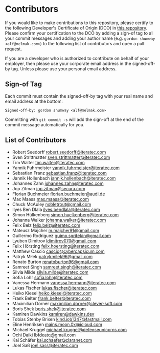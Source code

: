 <!--
SPDX-FileCopyrightText: the secureCodeBox authors

SPDX-License-Identifier: Apache-2.0
-->

# Contributors

If you would like to make contributions to this repository, please certify to the following Developer's Certificate of Origin (DCO) in [this repository](DCO). Please confirm your certification to the DCO by adding a sign-of tag to all your commit messages and adding your author name (e.g. `gordon shumway <alf@melmak.com>`) to the following list of contributors and open a pull request.

If you are a developer who is authorized to contribute on behalf of your employer, then please use your corporate email address in the signed-off-by tag. Unless please use your personal email address.

## Sign-of Tag

Each commit must contain the signed-off-by tag with your real name and email address at the bottom:

```text
Signed-off-by: gordon shumway <alf@melmak.com>
```

Committing with `git commit -s` will add the sign-off at the end of the commit message automatically for you.

## List of Contributors

- Robert Seedorff <robert.seedorff@iteratec.com>
- Sven Strittmatter <sven.strittmatter@iteratec.com>
- Tim Walter <tim.walter@iteratec.com>
- Yannik Fuhrmeister <yannik.fuhrmeister@iteratec.com>
- Sebastian Franz <sebastian.franz@iteratec.com>
- Jannik Hollenbach <jannik.hollenbach@iteratec.com>
- Johannes Zahn <johannes.zahn@iteratec.com>
- Jop Zitman <jop.zitman@secura.com>
- Florian Buchmeier <florian.buchmeier@audi.de>
- Max Maass <max.maass@iteratec.com>
- Chuck McAuley <nobletrout@gmail.com>
- Ilyes Ben Dlala <ilyes.bendlala@iteratec.com>
- Simon Hülkenberg <simon.huelkenberg@iteratec.com>
- Johanna Walker <johanna.walker@iteratec.com>
- Felix Belz <felix.belz@iteratec.com>
- Mateusz Majcher <m.majcher91@gmail.com>
- Guillermo Rodriguez <guimo.spritekin@gmail.com>
- Lyuben Dimitrov <ldimitrov070@gmail.com>
- Felix Hörsting <felix.hoersting@iteratec.com>
- Matthew Cascio <cascio@cybercapsicum.com>
- Patryk Miłek <patrykmilek96@gmail.com>
- Renato Burton <renatoburton96@gmail.com>
- Samreet Singh <samreet.singh@iteratec.com>
- Silvia Milde <silvia.milde@iteratec.com>
- Sofia Lohr <sofia.lohr@iteratec.com>
- Vanessa Hermann <vanessa.hermann@iteratec.com>
- Lukas Fischer <lukas.fischer@iteratec.com>
- Heiko Kiesel <heiko.kiesel@iteratec.com>
- Frank Belter <frank.belter@iteratec.com>
- Maximilian Dorner <maximilian.dorner@clever-soft.com>
- Boris Shek <boris.shek@iteratec.com>
- Kamiren Dawkins <kamiren@dawkins.dev>
- Tobias Stenby Brixen <kind.job1347@fastmail.com>
- Eline Henriksen <mains.moon.0x@icloud.com>
- Michael Kruggel <michael.kruggel@defenseunicorns.com>
- Ochi Daiki <lbfdeatq@gmail.com>
- Kai Schäfer <kai.schaefer@claranet.com>
- Joel Saß <joel.sass@iteratec.com>
